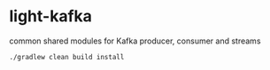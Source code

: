 # light-kafka
common shared modules for Kafka producer, consumer and streams

```
./gradlew clean build install
```
